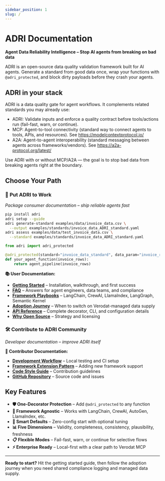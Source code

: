 ```yaml
---
sidebar_position: 1
slug: /
---
```


# ADRI Documentation

**Agent Data Reliability Intelligence – Stop AI agents from breaking on bad data**

ADRI is an open-source data quality validation framework built for AI agents. Generate a standard from good data once, wrap your functions with `@adri_protected`, and block dirty payloads before they crash your agents.

## ADRI in your stack

ADRI is a data quality gate for agent workflows. It complements related standards you may already use:

- ADRI: Validate inputs and enforce a quality contract before tools/actions run (fail-fast, warn, or continue).
- MCP: Agent-to-tool connectivity (standard way to connect agents to tools, APIs, and resources). See https://modelcontextprotocol.io/
- A2A: Agent-to-agent interoperability (standard messaging between agents across frameworks/vendors). See https://a2a-protocol.org/latest/

Use ADRI with or without MCP/A2A — the goal is to stop bad data from breaking agents right at the boundary.


## Choose Your Path

### 🚀 **Put ADRI to Work**
*Package consumer documentation – ship reliable agents fast*

```bash
pip install adri
adri setup --guide
adri generate-standard examples/data/invoice_data.csv \
  --output examples/standards/invoice_data_ADRI_standard.yaml
adri assess examples/data/test_invoice_data.csv \
  --standard examples/standards/invoice_data_ADRI_standard.yaml
```

```python
from adri import adri_protected

@adri_protected(standard="invoice_data_standard", data_param="invoice_rows")
def your_agent_function(invoice_rows):
    return agent_pipeline(invoice_rows)
```

**📚 User Documentation:**
- **[Getting Started](users/getting-started)** – Installation, walkthrough, and first success
- **[FAQ](users/faq)** – Answers for agent engineers, data teams, and compliance
- **[Framework Playbooks](users/frameworks)** – LangChain, CrewAI, LlamaIndex, LangGraph, Semantic Kernel
- **[Adoption Journey](users/adoption-journey)** – When to switch on Verodat-managed data supply
- **[API Reference](users/API_REFERENCE)** – Complete decorator, CLI, and configuration details
- **[Why Open Source](users/WHY_OPEN_SOURCE)** – Strategy and licensing

### 🛠️ **Contribute to ADRI Community**
*Developer documentation – improve ADRI itself*

**🔧 Contributor Documentation:**
- **[Development Workflow](contributors/development-workflow)** – Local testing and CI setup
- **[Framework Extension Pattern](contributors/framework-extension-pattern)** – Adding new framework support
- **[Code Style Guide](https://github.com/adri-standard/adri/blob/main/CONTRIBUTING.md)** – Contribution guidelines
- **[GitHub Repository](https://github.com/adri-standard/adri)** – Source code and issues

## Key Features

- **🛡️ One-Decorator Protection** – Add `@adri_protected` to any function
- **🤖 Framework Agnostic** – Works with LangChain, CrewAI, AutoGen, LlamaIndex, etc.
- **🚀 Smart Defaults** – Zero-config start with optional tuning
- **📊 Five Dimensions** – Validity, completeness, consistency, plausibility, freshness
- **📋 Flexible Modes** – Fail-fast, warn, or continue for selective flows
- **⚡ Enterprise Ready** – Local-first with a clear path to Verodat MCP

---

**Ready to start?** Hit the getting started guide, then follow the adoption journey when you need shared compliance logging and managed data supply.
